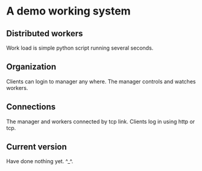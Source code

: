 # A demo working system

## Distributed workers

Work load is simple python script running several seconds.

## Organization

Clients can login to manager any where.
The manager controls and watches workers.

## Connections

The manager and workers connected by tcp link.
Clients log in using http or tcp.

## Current version

Have done nothing yet. ^_^.
